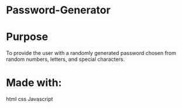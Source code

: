 # Password-Generator

# Purpose
To provide the user with a randomly generated password  chosen from random numbers, letters, and special characters.

# Made with:
html
css
Javascript
